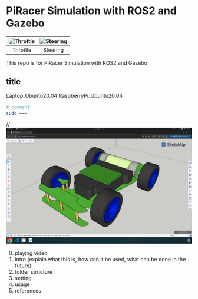 # PiRacer Simulation with ROS2 and Gazebo

| ![Throttle](/assets/throttle.gif) | ![Steering](/assets/steering.gif) |
|:---:|:---:|
| Throttle | Steering |

This repo is for PiRacer Simulation with ROS2 and Gazebo

## title

Laptop_Ubuntu20.04
RaspberryPi_Ubuntu20.04

```bash
# comment
sudo ~~~
```

// ![modeling](./modeling.png)

0. playing video
1. intro (explain what this is, how can it be used, what can be done in the future)
2. folder structure
3. setting
4. usage
5. references
